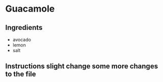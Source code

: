 # Guacamole
## Ingredients
* avocado
* lemon
* salt
## Instructions slight change some more changes to the file
